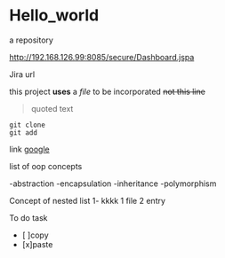 # Hello_world
a repository

http://192.168.126.99:8085/secure/Dashboard.jspa

Jira url

this project **uses** a *file* to be incorporated 
~~not this line~~
>quoted text
```
git clone
git add

```

link [google](https://www.google.com)

list of oop concepts

-abstraction
-encapsulation
-inheritance
-polymorphism

Concept of nested list
1- kkkk
  1 file
  2 entry


To do task

- [ ]copy
- [x]paste
